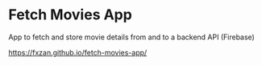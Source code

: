 # Fetch Movies App
App to fetch and store movie details from and to a backend API (Firebase)

https://fxzan.github.io/fetch-movies-app/
